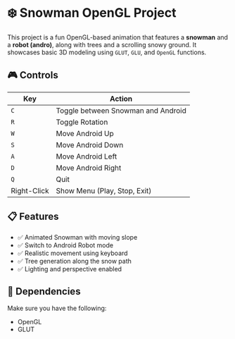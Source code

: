 # ❄️ Snowman OpenGL Project

This project is a fun OpenGL-based animation that features a **snowman** and a **robot (andro)**, along with trees and a scrolling snowy ground. It showcases basic 3D modeling using `GLUT`, `GLU`, and `OpenGL` functions.

## 🎮 Controls

| Key | Action |
|-----|--------|
| `C` | Toggle between Snowman and Android |
| `R` | Toggle Rotation |
| `W` | Move Android Up |
| `S` | Move Android Down |
| `A` | Move Android Left |
| `D` | Move Android Right |
| `Q` | Quit |
| Right-Click | Show Menu (Play, Stop, Exit) |

## 📋 Features

- ✅ Animated Snowman with moving slope
- ✅ Switch to Android Robot mode
- ✅ Realistic movement using keyboard
- ✅ Tree generation along the snow path
- ✅ Lighting and perspective enabled

## 🧱 Dependencies

Make sure you have the following:

- OpenGL
- GLUT
